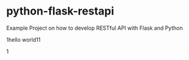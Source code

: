 # python-flask-restapi
Example Project on how to develop RESTful API with Flask and Python

1hello world11

1
